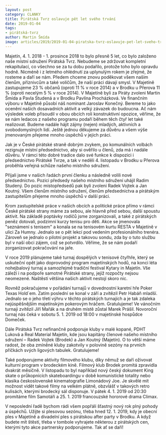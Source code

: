 ```yaml
---
layout: post
category: CLANKY
title: Pirátská Tvrz oslavuje pět let svého trvání
date: 2019-01-04
tags: 
- pirátská-tvrz
author: Martin Šmída
image: articles/2019/2019-01-04-piratska-tvrz-oslavuje-pet-let-sveho-trvani.jpg  #751x422 pixelu
---
```

Majetín, 4. 1. 2018 - 1. prosince 2018 to bylo přesně 5 let, co bylo založeno naše místní sdružení Pirátská Tvrz. Nebudeme se zdržovat kompletní rekapitulací, co všechno se za tu dobu podařilo, protože toho bylo opravdu hodně. Nicméně i z letmého ohlédnutí za uplynulým rokem je zřejmé, že rosteme a daří se nám. Předem chceme znovu poděkovat všem našim členům, příznivcům a také voličům, že naší práci dávají smysl. V Majetíně zastupujeme 23 % občanů (oproti 11 % v roce 2014) a v Brodku u Přerova 11 % (oproti necelým 5 % v roce 2014). V Majetíně byli za Piráty zvoleni Martin Šmída a Pavla Studená a v Brodku Pavlína Procházková. Ve finančním výboru v Majetíně působí náš nominant Jaroslav Konečný. Bereme to jako ocenění našich dosavadních aktivit a velký závazek do budoucna. Ač nám výsledek voleb přisoudil v obou obcích roli konstruktivní opozice, věříme, že se nám ledacos z našeho programu podaří během těch čtyř let také realizovat. Budeme nadále hájit zájmy (nejen) mladých, aktivních a svobodomyslných lidí. Ještě jednou děkujeme za důvěru a všem výše jmenovaným přejeme mnoho úspěchů v jejich práci.

Jak je v České pirátské straně dobrým zvykem, po komunálních volbách rezignuje místní předsednictvo, aby si ověřilo u členů, zda má i nadále důvěru. V rámci této dobré tradice dalo své funkce k dispozici i předsednictvo Pirátské Tvrze, a tak v neděli 4. listopadu v Brodku u Přerova proběhla veřejná schůze našeho místního sdružení.

Přijali jsme v našich řadách první členku a následně volili nové předsednictvo. Pozici předsedy našeho místního sdružení uhájil Radim Studený. Do pozic místopředsedů pak byli zvoleni Radek Vojtek a Jan Koutný. Všem členům místního sdružení, členům předsednictva a pirátským zastupitelům přejeme mnoho úspěchů v další práci.

Krom zastupitelské práce v našich obcích a politické práce přímo v rámci České pirátské strany máme za sebou, ale hlavně před sebou, další spoustu aktivit. Na základě poptávky rodičů jsme zorganizovali, a také z pirátských peněz dotovali, podzimní kurzy tenisu pro děti. Akce se jmenovala "seznámení s tenisem" a konala se na tenisovém kurtu RESTA v Majetíně v ulici Za Humny. Jednalo se o pět lekcí pod vedením profesionálního trenéra. Zároveň se jednalo o pilotní projekt a takovou sondu, zda by o tuto službu byl v naší obci zájem, což se potvrdilo. Věříme, že se nám podaří zorganizovat pokračování na jaře.

V roce 2019 plánujeme také turnaj dospělých v tenisové čtyřhře, který se uskuteční opět jako doprovodný program majetínských hodů, na konci léta nohejbalový turnaj a samozřejmě tradiční festival Kytary in Majetín. Vše záleží i na podpoře samotné Pirátské strany, jejíž rozpočty nejsou neomezené. Naštěstí většina našich aktivit nestojí skoro nic.

Rovněž pokračujeme v pořádání turnajů v dovednostní karetní hře Poker Texas Hold´em. Zatím poslední se konal v září a zvítězil Petr Habáň mladší. Jednalo se o jeho třetí výhru v těchto pirátských turnajích a je tak zdaleka nejúspěšnějším majetínským pokerovým hráčem. Gratulujeme! Ve vánočním turnaji zvítězil Jiří Mařák a na druhém místě zůstal Marek Prášil. Novoroční turnaj nás čeká v sobotu 5. 1. 2019 od 18:00 v majetínské hospůdce Domeček.

Dále Pirátská Tvrz nefinančně podporuje kluby v malé kopané, PDHT Luková a Real Material Majetín, kde jsou kapitány členové našeho místního sdružení – Radek Vojtek (Brodek) a Jan Koutný (Majetín). O to větší máme radost, že oba zmíněné kluby zakotvily v polovině sezóny na prvních příčkách svých ligových tabulek. Gratulujeme!

Také podporujeme aktivity filmového klubu, díky němuž se daří oživovat kulturní program v brodeckém kině. Filmový klub Brodek promítá zpravidla dvakrát měsíčně. V listopadu to byl například nový český dokument King skate o průkopnících skateboardingu v době komunistické totality nebo klasika československé kinematografie Limonádový Joe. Je skvělé mít možnost vidět takové filmy na velkém plátně, obzvlášť v takových retro kulisách, kterými brodecký sál disponuje. V pátek 4. 1. 2019 od 20:30 promítáme film Samotáři a 25. 1. 2019 francouzské hororové drama Climax.

V neposlední řadě bychom rádi všem popřáli šťastný nový rok plný pohody a úspěchů. Užijte si plesovou sezónu, třeba hned 12. 1. 2019, kdy je obecní ples v Majetíně a divadelní ples s pirátskou after party v Brodku. A když budete mít štěstí, třeba v tombole vyhrajete některou z pirátských cen, kterými tyto akce partnersky podporujeme. Tak ať se daří! 
